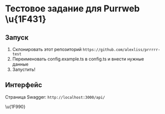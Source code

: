 # Тестовое задание для Purrweb \u{1F431}

## Запуск
1. Склонировать этот репозиторий `https://github.com/alexliss/prrrrr-test`
2. Переименовать config.example.ts в config.ts и внести нужные данные
3. Запустить!

## Интерфейс
Страница Swagger: `http://localhost:3000/api/`

\u{1F990}
